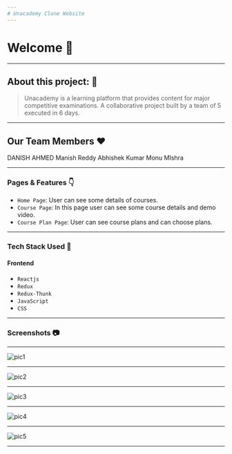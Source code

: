 ```yaml
---
# Unacademy Clone Website
---
```


# Welcome 👋

---

## About this project: 🙌
> Unacademy is a learning platform that provides content for major competitive examinations. A collaborative project built by a team of 5 executed in 6 days.

---
## Our Team Members ❤️
DANISH AHMED
Manish Reddy
Abhishek Kumar
Monu MIshra

---

### Pages & Features 👇

- `Home Page`: User can see some details of courses.
- `Course Page`: In this page user can see some course details and demo video.
- `Course Plan Page`: User can see course plans and can choose plans.

---

### Tech Stack Used 🔧
#### Frontend
- `Reactjs`
- `Redux`
- `Redux-Thunk`
- `JavaScript`
- `CSS`


---

### Screenshots :camera:

---

![pic1](https://user-images.githubusercontent.com/93374756/225205748-c22bf588-f9e1-4884-9dcd-5925308c85bb.png)

---

![pic2](https://user-images.githubusercontent.com/93374756/225205754-4e8b8771-4abe-4b96-8d3b-67cb3396be79.png)

---

![pic3](https://user-images.githubusercontent.com/93374756/225205756-ec6c4128-72b2-4d91-827e-49fbffaf41f3.png)

---

![pic4](https://user-images.githubusercontent.com/93374756/225205759-fec3ac17-e4b0-49ab-842f-aaa2e1c760d5.png)

---

![pic5](https://user-images.githubusercontent.com/93374756/225205763-44afd42f-2f66-4ea3-8a7e-83350004935d.png)


---

